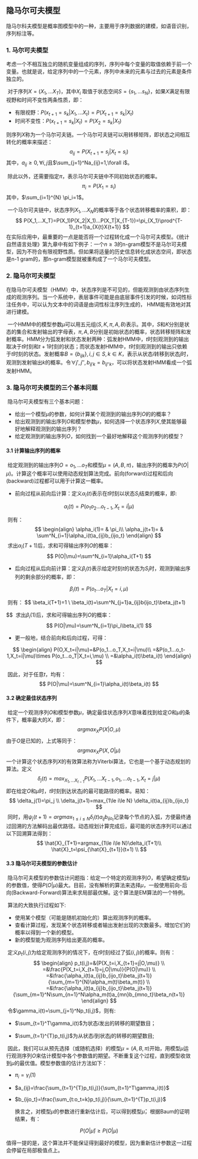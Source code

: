 ## 隐马尔可夫模型

​	隐马尔科夫模型是概率图模型中的一种，主要用于序列数据的建模，如语音识别，序列标注等。



### 1. 马尔可夫模型

​	考虑一个不相互独立的随机变量组成的序列，序列中每个变量的取值依赖于前一个变量。也就是说，给定序列中的一个元素，序列中未来的元素与过去的元素是条件独立的。



​	对于序列$X=(X_1,...X_T)$，其中$X_i$ 取值于状态空间$S=\{s_1,...s_N\}$，如果$X$满足有限视野和时间不变性两条性质，即：

- 有限视野：$P(x_{t+1}=s_k|X_1,...X_t)=P(X_{t+1}=s_k|X_t)$
- 时间不变性：$P(x_{t+1}=s_k|X_t)=P(X_2=s_k|X_1)$

则序列$X$称为一个马尔可夫链。一个马尔可夫链可以用转移矩阵，即状态之间相互转化的概率来描述：
$$
a_{ij}=P(X_{t+1}=s_j|X_t=s_i)
$$
其中，$a_{ij}\ge0,\forall{i,j}$且$\sum_{j=1}^Na_{ij}=1,\forall i$。

​	除此以外，还需要指定$\pi$，表示马尔可夫链中不同初始状态的概率。
$$
\pi_{i}=P(X_1=s_i)
$$
其中，$\sum_{i=1}^{N} \pi_i=1$。

​	一个马尔可夫链中，状态序列$X_1,...X_N$的概率等于各个状态转移概率的乘积，即：
$$
P(X_1,...X_T)=P(X_1)P(X_2|X_1)...P(X_T|X_{T-1})=\pi_{X_1}\prod^{T-1}_{t=1}a_{X{t}X{t+1}}
$$
​	在实际应用中，最重要的一点是能否将一个过程转化成一个马尔可夫模型。《统计自然语言处理》第九章中有如下例子：一个$n\ge3$的n-gram模型不是马尔可夫模型，因为不符合有限视野性质。但如果将适量的历史信息转化成状态空间，即状态是n-1 gram的，那n-gram模型就被重构成了一个马尔可夫模型。



### 2. 隐马尔可夫模型

​	在隐马尔可夫模型（HMM）中，状态序列是不可见的，但能观测到由状态序列生成的观测序列。当一个系统中，表层事件可能是由底层事件引发的时候，如词性标注任务中，可以认为文本中的词语是由词性标注序列生成的， HMM能有效地对其进行建模。

​	一个HMM中的模型参数$\mu$可以用五元组$(S, K, \pi,A,B)$表示。其中，$S$和$K$分别是状态的集合和发射输出的字母表，$\pi, A, B$分别是初始状态的概率，状态转移矩阵和发射概率。HMM分为弧发射和状态发射两种：弧发射HMM中，$t$时刻观测到的输出取决于$t$时刻和$t+1$时刻的状态；而状态发射HMM中，$t$时刻观测到的输出只依赖于$t$时刻的状态。发射概率$B=\{b_{ijk}\}, i,j\in S, k\in K$，表示从状态$i$转移到状态$j$时，观测到发射输出$k$的概率。令$\forall j',j'', b_{ij'k}=b_{ij''k}$，可以将状态发射HMM看成一个弧发射HMM。



### 3. 隐马尔可夫模型的三个基本问题

​	隐马尔可夫模型有三个基本问题：

- 给出一个模型$\mu$的参数，如何计算某个观测到的输出序列$O$的的概率？
- 给出观测到的输出序列$O$和模型参数$\mu$，如何选择一个状态序列$X$,使其能够最好地解释观测到的输出序列？
- 给定观测到的输出序列$O$，如何找到一个最好地解释这个观测序列的模型？



#### 3.1 计算输出序列的概率

​	给定观测到的输出序列$O={o_1,...o_T}$和模型$\mu=(A, B, \pi)$，输出序列的概率为$P(O|\mu)$。计算这个概率可以使用动态规划算法完成。前向(forward)过程和后向(backward)过程都可以用于计算这一概率。

- 前向过程从前向后计算：定义$\alpha_i(t)$表示在$t$时刻以状态$S_i$结束的概率，即:

$$
\alpha_i(t)=P(o_1o_2...o_{t-1},X_t=i|\mu)
$$

​	则有：
$$
\begin{align}
\alpha_i(1)= & \pi_i\\
\alpha_j(t+1)= & \sum^N_{i=1}\alpha_i(t)a_{ij}b_{ijo_t}
\end{align}
$$
​	求出$\alpha_i(T+1)$后，求和可得输出序列$O$的概率：
$$
P(O|\mu)=\sum^N_{i=1}\alpha_i(T+1)
$$

- 后向过程从后向前计算：定义$\beta_i(t)$表示给定时刻$t$的状态为$S_i$时，观测到输出序列的剩余部分的概率，即：

$$
\beta_i(t)=P(o_t...o_T|X_t=i,\mu)
$$

​	则有：
$$
\beta_i(T+1)=1 \\
\beta_i(t)=\sum^N_{j=1}a_{ij}b{ijo_t}\beta_j(t+1)
$$
​	求出$\beta_i(1)$后，求和可得输出序列$O$的概率：
$$
P(O|\mu)=\sum^N_{i=1}\pi_i\beta_i(1)
$$

- 更一般地，结合前向和后向过程，可得：

$$
\begin{align}
P(O,X_t=i|\mu)=&P(o_1...o_T,X_t=i|\mu)\\
=&P(o_1...o_t-1,X_t=i|\mu)\times P(o_t...o_T|X_t=i,\mu) \\
=&\alpha_i(t)\beta_i(t)
\end{align}
$$

​	因此，对于任意$t$，均有：
$$
P(O|\mu)=\sum^N_{i=1}\alpha_i(t)\beta_i(t)
$$


#### 3.2 确定最佳状态序列

​	给定一个观测序列$O$和模型参数$\mu$，确定最佳状态序列$X$意味着找到给定$O$和$\mu$的条件下，概率最大的$X$，即：
$$
argmax_X P(X|O, \mu)
$$
​	由于$O$是已知的，上式等同于：	
$$
argmax_XP(X,O|\mu )
$$
​	一个计算这个状态序列$X$的有效算法称为Viterbi算法，它也是一个基于动态规划的算法。定义
$$
\delta_j(t)=max_{X_1,...X_{t-1}}P(X_1,...X_{t-1},o_1,...o_{t-1}, X_t=j|\mu)
$$
​	即在给定$O$和$\mu$时，$t$时刻到达状态$j$的最可能路径的概率。易知：
$$
\delta_j(1)=\pi_j \\
\delta_j(t+1)=max_{1\le i\le N} \delta_i(t)a_{ij}b_{ijo_t}
$$
​	同时，用$\psi_j(t+1)=argmax_{1\le i\le N}\delta_i(t)a_{ij}b_{ijo_t}$记录每个节点的入弧，方便最终通过回溯的方法解码出最优路径。动态规划计算完成后，最可能的状态序列可以通过以下回溯算法得到：
$$
\hat{X}_{T+1}=argmax_{1\le i\le N}\delta_i(T+1)\\
\hat{X}_t=\psi_{\hat{X}_{t+1}}(t+1) \\
$$


#### 3.3 隐马尔可夫模型的参数估计

​	隐马尔可夫模型的参数估计问题指：给定一个特定的观测序列$O$，希望确定模型$\mu$的参数值，使得$P(O|\mu)$最大。目前，没有解析的算法来选择$\mu$，一般使用前向-后向(Backward-Forward)算法来求局部最优解。这个算法是EM算法的一个特例。

​	算法的大致执行过程如下:

- 使用某个模型（可能是随机初始化的）算出观测序列的概率。
- 查看计算过程，发现某个状态转移或者输出发射出现的次数最多。增加它们的概率以得到一个新的模型。
- 新的模型能为观测序列给出更高的概率。



​	定义$p_t(i,j)$为给定观测序列的情况下，在$t$时刻经过了弧$(i,j)$的概率。则有：
$$
\begin{align}
p_t(i,j)=&{P(X_t=i,X_{t+1}=j|O,\mu)} \\
=&\frac{P(X_t=i,X_{t+1}=j,O|\mu)}{P(O|\mu)} \\
=&\frac{\alpha_i(t)a_{ij}b_{ijo_t}\beta_j(t+1)}{\sum_{m=1}^{N}\alpha_m(t)\beta_m(t)} \\
=&\frac{\alpha_i(t)a_{ij}b_{ijo_t}\beta_j(t+1)}{\sum_{m=1}^N\sum_{n=1}^N\alpha_m(t)a_{mn}b_{mno_t}\beta_n(t+1)}
\end{align}
$$
​	令$\gamma_i(t)=\sum_{j=1}^Np_t(i,j)$，则有:

- $\sum_{t=1}^T\gamma_i(t)$为状态$i$发出的转移的期望数目；

- $\sum_{t=1}^{T}p_t(i,j)$为从状态$i$到状态$j$的转移的期望数目;


​	因此，我们可以从预先选择（或随机选择）的模型$\mu=(A,B,\pi)$开始，用模型$\mu$运行观测序列$O$来估计模型中各个参数值的期望。不断重复这个过程，直到模型收敛到$\mu$的最优值。模型参数值的估计方法如下：

- $\pi_i=\gamma_i(1)$

- $a_{ij}=\frac{\sum_{t=1}^{T}p_t(i,j)}{\sum_{t=1}^T\gamma_i(t)}$

- $b_{ijo_t}=\frac{\sum_{t:o_t=k}p_t(i,j)}{\sum_{t=1}^{T}p_t(i,j)}$

  换言之，对模型$\mu$的参数进行重新估计后，可以得到模型$\hat{\mu}$，根据Baum的证明结果，有：

$$
P(O|\hat{\mu})\ge P(O|\mu)
$$

​	值得一提的是，这个算法并不能保证得到最好的模型，因为重新估计参数这一过程会停留在局部极值点上。